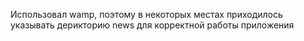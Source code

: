 Использовал wamp, поэтому в некоторых местах приходилось указывать дерикторию news для корректной работы приложения